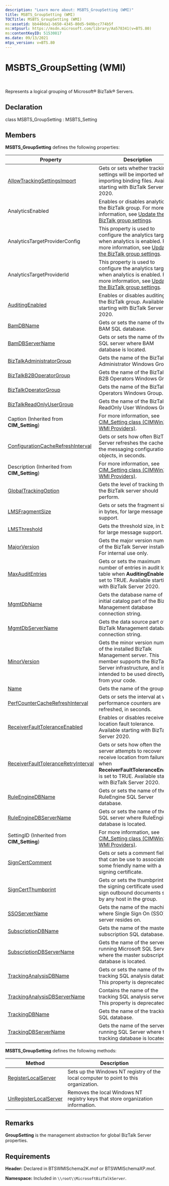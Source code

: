 ```yaml
---
description: "Learn more about: MSBTS_GroupSetting (WMI)"
title: MSBTS_GroupSetting (WMI)
TOCTitle: MSBTS_GroupSetting (WMI)
ms:assetid: bb440da1-b650-4345-80d5-949bcc774b5f
ms:mtpsurl: https://msdn.microsoft.com/library/Aa578341(v=BTS.80)
ms:contentKeyID: 51530817
ms.date: 09/13/2021
mtps_version: v=BTS.80
---
```


# MSBTS\_GroupSetting (WMI)

 

Represents a logical grouping of Microsoft® BizTalk® Servers.

## Declaration

class MSBTS\_GroupSetting : MSBTS\_Setting

## Members

**MSBTS\_GroupSetting** defines the following properties:

| Property | Description |
| --- | --- |
| [AllowTrackingSettingsImport](msbts-groupsetting-allowtrackingsettingsimport-property-wmi.md) | Gets or sets whether tracking settings will be imported while importing binding files. Available starting with BizTalk Server 2020. |
| AnalyticsEnabled | Enables or disables analytics for the BizTalk group. For more information, see [Update the BizTalk group settings](/biztalk/core/how-to-modify-group-settings). |
| AnalyticsTargetProviderConfig | This property is used to configure the analytics target when analytics is enabled. For more information, see [Update the BizTalk group settings](/biztalk/core/how-to-modify-group-settings). |
| AnalyticsTargetProviderId | This property is used to configure the analytics target when analytics is enabled. For more information, see [Update the BizTalk group settings](/biztalk/core/how-to-modify-group-settings). |
| [AuditingEnabled](msbts-groupsetting-auditingenabled-property-wmi.md) | Enables or disables auditing for the BizTalk group. Available starting with BizTalk Server 2020. |
| [BamDBName](msbts-groupsetting-bamdbname-property-wmi.md) | Gets or sets the name of the BAM SQL database. |
| [BamDBServerName](msbts-groupsetting-bamdbservername-property-wmi.md) | Gets or sets the name of the SQL server where BAM database is located. |
| [BizTalkAdministratorGroup](msbts-groupsetting-biztalkadministratorgroup-property-wmi.md) | Gets the name of the BizTalk Administrator Windows Group. |
| [BizTalkB2BOperatorGroup](msbts-groupsetting-biztalkb2boperatorgroup-property-wmi.md) | Gets the name of the BizTalk B2B Operators Windows Group. |
| [BizTalkOperatorGroup](msbts-groupsetting-biztalkoperatorgroup-property-wmi.md) | Gets the name of the BizTalk Operators Windows Group. |
| [BizTalkReadOnlyUserGroup](msbts-groupsetting-biztalkreadonlyusergroup-property-wmi.md) | Gets the name of the BizTalk ReadOnly User Windows Group. |
| Caption (Inherited from **CIM_Setting**) | For more information, see [CIM_Setting class (CIMWin32 WMI Providers)](/windows/win32/cimwin32prov/cim-setting). |
| [ConfigurationCacheRefreshInterval](msbts-groupsetting-configurationcacherefreshinterval-property-wmi.md) | Gets or sets how often BizTalk Server refreshes the cache of the messaging configuration objects, in seconds. |
| Description (Inherited from **CIM_Setting**) | For more information, see [CIM_Setting class (CIMWin32 WMI Providers)](/windows/win32/cimwin32prov/cim-setting). |
| [GlobalTrackingOption](msbts-groupsetting-globaltrackingoption-property-wmi.md) | Gets the level of tracking that the BizTalk server should perform. |
| [LMSFragmentSize](msbts-groupsetting-lmsfragmentsize-property-wmi.md) | Gets or sets the fragment size, in bytes, for large message support. |
| [LMSThreshold](msbts-groupsetting-lmsthreshold-property-wmi.md) | Gets the threshold size, in bytes, for large message support. |
| [MajorVersion](msbts-groupsetting-majorversion-property-wmi.md) | Gets the major version number of the BizTalk Server installed. For internal use only. |
| [MaxAuditEntries](msbts-groupsetting-maxauditentries-property-wmi.md) | Gets or sets the maximum number of entries in  audit log table when **AuditingEnabled** is set to TRUE. Available starting with BizTalk Server 2020. |
| [MgmtDbName](msbts-groupsetting-mgmtdbname-property-wmi.md) | Gets the database name of the initial catalog part of the BizTalk Management database connection string. |
| [MgmtDbServerName](msbts-groupsetting-mgmtdbservername-property-wmi.md) | Gets the data source part of the BizTalk Management database connection string. |
| [MinorVersion](msbts-groupsetting-minorversion-property-wmi.md) | Gets the minor version number of the installed BizTalk Management server. This member supports the BizTalk Server infrastructure, and isn't intended to be used directly from your code. |
| [Name](msbts-groupsetting-name-property-wmi.md) | Gets the name of the group. |
| [PerfCounterCacheRefreshInterval](msbts-groupsetting-perfcountercacherefreshinterval-property-wmi.md) | Gets or sets the interval at which performance counters are refreshed, in seconds. |
| [ReceiverFaultToleranceEnabled](msbts-groupsetting-receiverfaulttoleranceenabled-property-wmi.md) | Enables or disables receive location fault tolerance. Available starting with BizTalk Server 2020. |
| [ReceiverFaultToleranceRetryInterval](msbts-groupsetting-receiverfaulttoleranceretryinterval-property-wmi.md) | Gets or sets how often the server attempts to recover receive location from failures when **ReceiverFaultToleranceEnabled** is set to TRUE. Available starting with BizTalk Server 2020. |
| [RuleEngineDBName](msbts-groupsetting-ruleenginedbname-property-wmi.md) | Gets or sets the name of the RuleEngine SQL Server database. |
| [RuleEngineDBServerName](msbts-groupsetting-ruleenginedbservername-property-wmi.md) | Gets or sets the name of the SQL server where RuleEngine database is located. |
| SettingID (Inherited from **CIM_Setting**) | For more information, see [CIM_Setting class (CIMWin32 WMI Providers)](/windows/win32/cimwin32prov/cim-setting). |
| [SignCertComment](msbts-groupsetting-signcertcomment-property-wmi.md) | Gets or sets a comment field that can be use to associate some friendly name with a signing certificate. |
| [SignCertThumbprint](msbts-groupsetting-signcertthumbprint-property-wmi.md) | Gets or sets the thumbprint of the signing certificate used to sign outbound documents sent by any host in the group. |
| [SSOServerName](msbts-groupsetting-ssoservername-property-wmi.md) | Gets the name of the machine where Single Sign On (SSO) server resides on. |
| [SubscriptionDBName](msbts-groupsetting-subscriptiondbname-property-wmi.md) | Gets the name of the master subscription SQL database. |
| [SubscriptionDBServerName](msbts-groupsetting-subscriptiondbservername-property-wmi.md) | Gets the name of the server running Microsoft SQL Server where the master subscription database is located. |
| [TrackingAnalysisDBName](msbts-groupsetting-trackinganalysisdbname-property-wmi.md) | Gets or sets the name of the tracking SQL analysis database. This property is deprecated. |
| [TrackingAnalysisDBServerName](msbts-groupsetting-trackinganalysisdbservername-property-wmi.md) | Contains the name of the tracking SQL analysis server. This property is deprecated. |
| [TrackingDBName](msbts-groupsetting-trackingdbname-property-wmi.md) | Gets the name of the tracking SQL database. |
| [TrackingDBServerName](msbts-groupsetting-trackingdbservername-property-wmi.md) | Gets the name of the server running SQL Server where the tracking database is located. |

**MSBTS\_GroupSetting** defines the following methods:

| Method | Description |
| --- | --- |
| [RegisterLocalServer](msbts-groupsetting-registerlocalserver-method-wmi.md) | Sets up the Windows NT registry of the local computer to point to this organization. |
| [UnRegisterLocalServer](msbts-groupsetting-unregisterlocalserver-method-wmi.md) | Removes the local Windows NT registry keys that store organization information. |

## Remarks

**GroupSetting** is the management abstraction for global BizTalk Server properties.

## Requirements

**Header:** Declared in BTSWMISchema2K.mof or BTSWMISchemaXP.mof.

**Namespace:** Included in `\\root\\MicrosoftBizTalkServer`.
